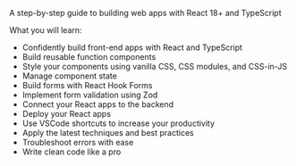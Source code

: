 A step-by-step guide to building web apps with React 18+ and TypeScript

What you will learn:
- Confidently build front-end apps with React and TypeScript
- Build reusable function components
- Style your components using vanilla CSS, CSS modules, and CSS-in-JS
- Manage component state
- Build forms with React Hook Forms
- Implement form validation using Zod
- Connect your React apps to the backend
- Deploy your React apps
- Use VSCode shortcuts to increase your productivity
- Apply the latest techniques and best practices
- Troubleshoot errors with ease
- Write clean code like a pro

